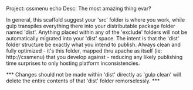 Project: cssmenu
echo Desc: The most amazing thing evar?

In general, this scaffold suggest your 'src' folder is where you work,
while gulp transpiles everything there into your distributable package folder
named 'dist'.  Anything placed within any of the 'exclude' folders will
not be automatically migrated into your 'dist' space.  The intent is that
the 'dist' folder structure be exactly what you intend to publish.  Always
clean and fully optimized - it's this folder, mapped thru apache as itself
(ie: http://cssmenu) that you develop against - reducing any likely
publishing time surprises to only hosting platform inconsistencies.

*** Changes should not be made within 'dist' directly as 'gulp clean' will
delete the entire contents of that 'dist' folder remorselessly. ***

